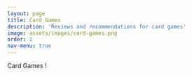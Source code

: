 ```yaml
---
layout: page
title: Card Games
description: 'Reviews and recommendations for card games'
image: assets/images/card-games.png
order: 2
nav-menu: true
---
```


Card Games !